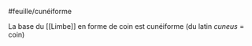 #feuille/cunéiforme

La base du [[Limbe]] en forme de coin est cunéiforme (du latin *cuneus* = coin)